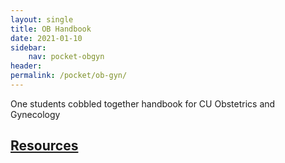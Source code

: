 ```yaml
---
layout: single
title: OB Handbook
date: 2021-01-10
sidebar:
    nav: pocket-obgyn
header:
permalink: /pocket/ob-gyn/
---
```


One students cobbled together handbook for CU Obstetrics and Gynecology

## [Resources](/pocket/ob-gyn-resources)
